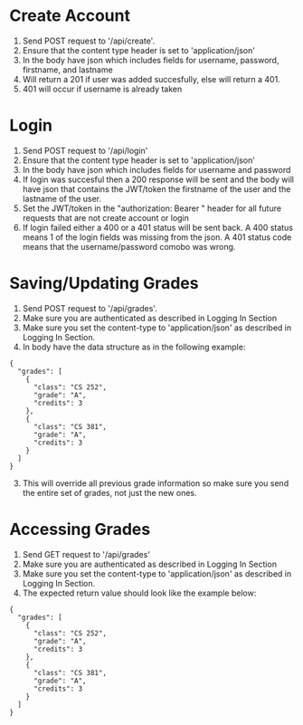 # Create Account
1. Send POST request to '/api/create'.
2. Ensure that the content type header is set to 'application/json'
3. In the body have json which includes fields for username, password, firstname, and lastname
4. Will return a 201 if user was added succesfully, else will return a 401.
5. 401 will occur if username is already taken

# Login
1. Send POST request to '/api/login'
2. Ensure that the content type header is set to 'application/json'
3. In the body have json which includes fields for username and password
4. If login was succesful then a 200 response will be sent and the body 
will have json that contains the JWT/token the firstname of the user
and the lastname of the user.
5. Set the JWT/token in the "authorization: Bearer <token>" header for all future
requests that are not create account or login
6. If login failed either a 400 or a 401 status will be sent back. A 400 status means
1 of the login fields was missing from the json. A 401 status code means that the username/password comobo was wrong.

# Saving/Updating Grades
1. Send POST request to '/api/grades'.
3. Make sure you are authenticated as described in Logging In Section
4. Make sure you set the content-type to 'application/json' as described in Logging In Section.
2. In body have the data structure as in the following example:
```
{
  "grades": [
    {
      "class": "CS 252",
      "grade": "A",
      "credits": 3
    },
    {
      "class": "CS 381",
      "grade": "A",
      "credits": 3
    }
  ]
}
```
3. This will override all previous grade information so make sure you send the entire set of grades, not just the new ones.

# Accessing Grades
1. Send GET request to '/api/grades'
2. Make sure you are authenticated as described in Logging In Section
3. Make sure you set the content-type to 'application/json' as described in Logging In Section.
4. The expected return value should look like the example below:
```
{
  "grades": [
    {
      "class": "CS 252",
      "grade": "A",
      "credits": 3
    },
    {
      "class": "CS 381",
      "grade": "A",
      "credits": 3
    }
  ]
}
```
